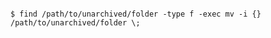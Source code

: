 <!-- usedin: [ _includes/_inlines/AddOns/common/database-backups/database-backups_mysql-v1.md] -->

```

$ find /path/to/unarchived/folder -type f -exec mv -i {} /path/to/unarchived/folder \;  

```
